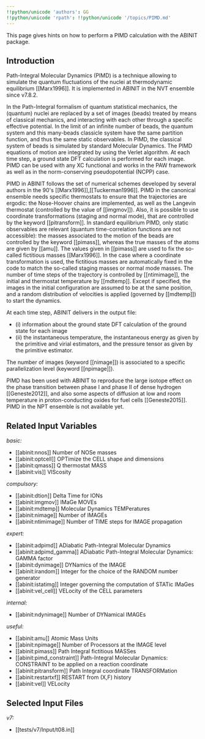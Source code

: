 ```yaml
---
!!python/unicode 'authors': GG
!!python/unicode 'rpath': !!python/unicode '/topics/PIMD.md'
---
```

<!--
This file is automatically generated by mksite.py. All changes will be lost.
Change the input yaml files or the python code
-->

This page gives hints on how to perform a PIMD calculation with the ABINIT package.

## Introduction

Path-Integral Molecular Dynamics (PIMD) is a technique allowing to simulate
the quantum fluctuations of the nuclei at thermodynamic equilibrium
[[Marx1996]]. It is implemented in ABINIT in the NVT ensemble since v7.8.2.

In the Path-Integral formalism of quantum statistical mechanics, the (quantum)
nuclei are replaced by a set of images (beads) treated by means of classical
mechanics, and interacting with each other through a specific effective
potential. In the limit of an infinite number of beads, the quantum system and
this many-beads classicle system have the same partition function, and thus
the same static observables. In PIMD, the classical system of beads is
simulated by standard Molecular Dynamics. The PIMD equations of motion are
integrated by using the Verlet algorithm. At each time step, a ground state
DFT calculation is performed for each image. PIMD can be used with any XC
functional and works in the PAW framework as well as in the norm-conserving
pseudopotential (NCPP) case.

PIMD in ABINIT follows the set of numerical schemes developed by several
authors in the 90's [[Marx1996]],[[Tuckerman1996]]. PIMD in the canonical
ensemble needs specific thermostats to ensure that the trajectories are
ergodic: the Nose-Hoover chains are implemented, as well as the Langevin
thermostat (controlled by the value of [[imgmov]]). Also, it is possible to
use coordinate transformations (staging and normal mode), that are controlled
by the keyword [[pitransform]]. In standard equilibrium PIMD, only static
observables are relevant (quantum time-correlation functions are not
accessible): the masses associated to the motion of the beads are controlled
by the keyword [[pimass]], whereas the true masses of the atoms are given by
[[amu]]. The values given in [[pimass]] are used to fix the so-called
fictitious masses [[Marx1996]]. In the case where a coordinate transformation
is used, the fictitious masses are automatically fixed in the code to match
the so-called staging masses or normal mode masses. The number of time steps
of the trajectory is controlled by [[ntimimage]], the initial and thermostat
temperature by [[mdtemp]]. Except if specified, the images in the initial
configuration are assumed to be at the same position, and a random
distribution of velocities is applied (governed by [[mdtemp]]) to start the
dynamics.

At each time step, ABINIT delivers in the output file:

* (i) information about the ground state DFT calculation of the ground state for each image
* (ii) the instantaneous temperature, the instantaneous energy as given by the primitive and virial estimators, and the pressure tensor as given by the primitive estimator.

The number of images (keyword [[nimage]]) is associated to a specific
parallelization level (keyword [[npimage]]).

PIMD has been used with ABINIT to reproduce the large isotope effect on the
phase transition between phase I and phase II of dense hydrogen
[[Geneste2012]], and also some aspects of diffusion at low and room
temperature in proton-conducting oxides for fuel cells [[Geneste2015]]. PIMD
in the NPT ensemble is not available yet.



## Related Input Variables

*basic:*

- [[abinit:nnos]]  Number of NOSe masses
- [[abinit:optcell]]  OPTimize the CELL shape and dimensions
- [[abinit:qmass]]  Q thermostat MASS
- [[abinit:vis]]  VIScosity
 
*compulsory:*

- [[abinit:dtion]]  Delta Time for IONs
- [[abinit:imgmov]]  IMaGe MOVEs
- [[abinit:mdtemp]]  Molecular Dynamics TEMPeratures
- [[abinit:nimage]]  Number of IMAGEs
- [[abinit:ntimimage]]  Number of TIME steps for IMAGE propagation
 
*expert:*

- [[abinit:adpimd]]  ADiabatic Path-Integral Molecular Dynamics
- [[abinit:adpimd_gamma]]  ADiabatic Path-Integral Molecular Dynamics: GAMMA factor
- [[abinit:dynimage]]  DYNamics of the IMAGE
- [[abinit:irandom]]  Integer for the choice of the RANDOM number generator
- [[abinit:istatimg]]  Integer governing the computation of STATic IMaGes
- [[abinit:vel_cell]]  VELocity of the CELL parameters
 
*internal:*

- [[abinit:ndynimage]]  Number of DYNamical IMAGEs
 
*useful:*

- [[abinit:amu]]  Atomic Mass Units
- [[abinit:npimage]]  Number of Processors at the IMAGE level
- [[abinit:pimass]]  Path Integral fictitious MASSes
- [[abinit:pimd_constraint]]  Path-Integral Molecular Dynamics: CONSTRAINT to be applied on a reaction coordinate
- [[abinit:pitransform]]  Path Integral coordinate TRANSFORMation
- [[abinit:restartxf]]  RESTART from (X,F) history
- [[abinit:vel]]  VELocity
 

## Selected Input Files

*v7:*

- [[tests/v7/Input/t08.in]]
 

